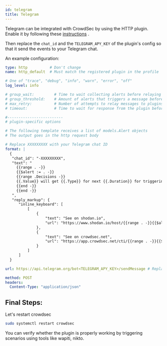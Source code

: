 ```yaml
---
id: telegram
title: Telegram
---
```


Telegram can be integrated with CrowdSec by using the HTTP plugin. Enable it by following these [instructions](/notification_plugins/http.md) .

Then replace the `chat_id` and the `TELEGRAM_APY_KEY` of the plugin's config so that it send the events to your Telegram chat.

An example configuration:

```yaml
type: http          # Don't change
name: http_default  # Must match the registered plugin in the profile

# One of "trace", "debug", "info", "warn", "error", "off"
log_level: info

# group_wait:         # Time to wait collecting alerts before relaying a message to this plugin, eg "30s"
# group_threshold:    # Amount of alerts that triggers a message before <group_wait> has expired, eg "10"
# max_retry:          # Number of attempts to relay messages to plugins in case of error
# timeout:            # Time to wait for response from the plugin before considering the attempt a failure, eg "10s"

#-------------------------
# plugin-specific options

# The following template receives a list of models.Alert objects
# The output goes in the http request body

# Replace XXXXXXXXX with your Telegram chat ID
format: |
  {
   "chat_id": "-XXXXXXXXX", 
   "text": "
     {{range . -}}  
     {{$alert := . -}}  
     {{range .Decisions -}}
     {{.Value}} will get {{.Type}} for next {{.Duration}} for triggering {{.Scenario}}.
     {{end -}}
     {{end -}}
   ",
   "reply_markup": {
      "inline_keyboard": [
          [
              {
                  "text": "See on shodan.io",
                  "url": "https://www.shodan.io/host/{{range . -}}{{$alert := . -}}{{range .Decisions -}}{{.Value}}{{end -}}{{end -}}"
              },
              {
                  "text": "See on crowdsec.net",
                  "url": "https://app.crowdsec.net/cti/{{range . -}}{{$alert := . -}}{{range .Decisions -}}{{.Value}}{{end -}}{{end -}}"
              }
          ]
      ] 
  }

url: https://api.telegram.org/bot<TELEGRAM_APY_KEY>/sendMessage # Replace <TELEGRAM_APY_KEY> with your APi key

method: POST
headers:
  Content-Type: "application/json"
```

## Final Steps:

Let's restart crowdsec

```bash
sudo systemctl restart crowdsec
```

You can verify whether the plugin is properly working by triggering scenarios using tools like wapiti, nikto.
